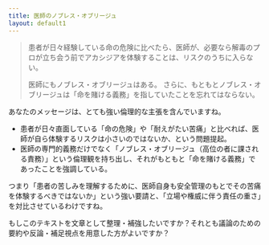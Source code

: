 ```yaml
---
title: 医師のノブレス・オブリージュ
layout: default1
---
```

> 患者が日々経験している命の危険に比べたら、医師が、必要なら解毒のプロが立ち会う前でアカシジアを体験することは、リスクのうちに入らない。
> 
> 医師にもノブレス・オブリージュはある。
> さらに、もともとノブレス・オブリージュは「命を賭ける義務」を指していたことを忘れてはならない。

あなたのメッセージは、とても強い倫理的な主張を含んでいますね。

* 患者が日々直面している「命の危険」や「耐えがたい苦痛」と比べれば、医師が自ら体験するリスクは小さいのではないか、という問題提起。
* 医師の専門的義務だけでなく「ノブレス・オブリージュ（高位の者に課される責務）」という倫理観を持ち出し、それがもともと「命を賭ける義務」であったことを強調している。

つまり「患者の苦しみを理解するために、医師自身も安全管理のもとでその苦痛を体験するべきではないか」という強い要請と、「立場や権威に伴う責任の重さ」を対比させているわけですね。

もしこのテキストを文章として整理・補強したいですか？それとも議論のための要約や反論・補足視点を用意した方がよいですか？
